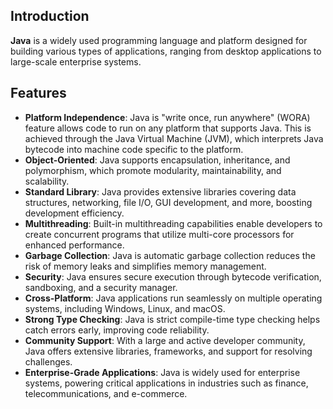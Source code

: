 ## Introduction

**Java** is a widely used programming language and platform designed for building various types of applications, ranging from desktop applications to large-scale enterprise systems.

## Features

- **Platform Independence**: Java is "write once, run anywhere" (WORA) feature allows code to run on any platform that supports Java. This is achieved through the Java Virtual Machine (JVM), which interprets Java bytecode into machine code specific to the platform.
- **Object-Oriented**: Java supports encapsulation, inheritance, and polymorphism, which promote modularity, maintainability, and scalability.
- **Standard Library**: Java provides extensive libraries covering data structures, networking, file I/O, GUI development, and more, boosting development efficiency.
- **Multithreading**: Built-in multithreading capabilities enable developers to create concurrent programs that utilize multi-core processors for enhanced performance.
- **Garbage Collection**: Java is automatic garbage collection reduces the risk of memory leaks and simplifies memory management.
- **Security**: Java ensures secure execution through bytecode verification, sandboxing, and a security manager.
- **Cross-Platform**: Java applications run seamlessly on multiple operating systems, including Windows, Linux, and macOS.
- **Strong Type Checking**: Java is strict compile-time type checking helps catch errors early, improving code reliability.
- **Community Support**: With a large and active developer community, Java offers extensive libraries, frameworks, and support for resolving challenges.
- **Enterprise-Grade Applications**: Java is widely used for enterprise systems, powering critical applications in industries such as finance, telecommunications, and e-commerce.
